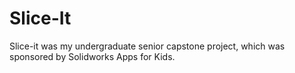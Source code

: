 # Slice-It

Slice-it was my undergraduate senior capstone project, which was sponsored by Solidworks Apps for Kids.
